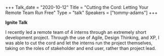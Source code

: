 +++
Talk_date = "2020-10-12"
Title = "Cutting the Cord: Letting Your Remote Team Run Free"
Type = "talk"
Speakers = ["tommy-adams"]
+++

**Ignite Talk**

I recently led a remote team of 4 interns through an extremely short development project. Through the use of Agile, Design Thinking, and XP, I was able to cut the cord and let the interns run the project themselves, taking on the roles of stakeholder and end user, rather than project lead.
